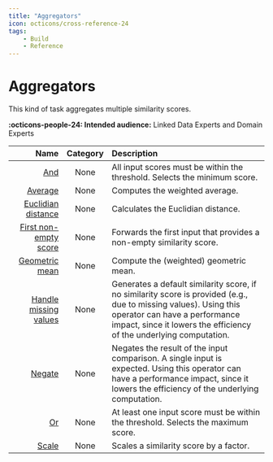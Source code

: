 ```yaml
---
title: "Aggregators"
icon: octicons/cross-reference-24
tags:
    - Build
    - Reference
---
```

# Aggregators
<!-- This file was generated - DO NOT CHANGE IT MANUALLY -->

This kind of task aggregates multiple similarity scores.

**:octicons-people-24: Intended audience:** Linked Data Experts and Domain Experts

|                                                    Name |                                                Category                                                 | Description              |
|--------------------------------------------------------:|:-------------------------------------------------------------------------------------------------------:|:-------------------------|
 | [And](min.md) | None | All input scores must be within the threshold. Selects the minimum score. |
 | [Average](average.md) | None | Computes the weighted average. |
 | [Euclidian distance](quadraticMean.md) | None | Calculates the Euclidian distance. |
 | [First non-empty score](firstNonEmpty.md) | None | Forwards the first input that provides a non-empty similarity score. |
 | [Geometric mean](geometricMean.md) | None | Compute the (weighted) geometric mean. |
 | [Handle missing values](handleMissingValues.md) | None | Generates a default similarity score, if no similarity score is provided (e.g., due to missing values). Using this operator can have a performance impact, since it lowers the efficiency of the underlying computation. |
 | [Negate](negate.md) | None | Negates the result of the input comparison. A single input is expected. Using this operator can have a performance impact, since it lowers the efficiency of the underlying computation. |
 | [Or](max.md) | None | At least one input score must be within the threshold. Selects the maximum score. |
 | [Scale](scale.md) | None | Scales a similarity score by a factor. |
